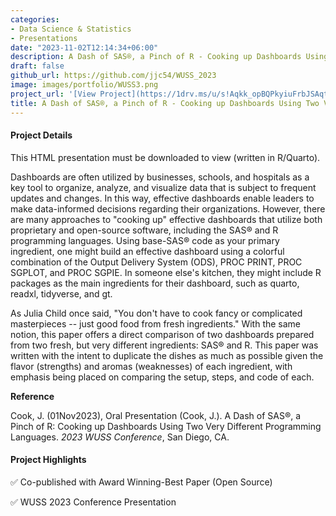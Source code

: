 ```yaml
---
categories:
- Data Science & Statistics
- Presentations
date: "2023-11-02T12:14:34+06:00"
description: A Dash of SAS®, a Pinch of R - Cooking up Dashboards Using Two Very Different Programming Languages
draft: false
github_url: https://github.com/jjc54/WUSS_2023
image: images/portfolio/WUSS3.png
project_url: '[View Project](https://1drv.ms/u/s!Aqkk_opBQPkyiuFrbJSAqtUj55_Z4A?e=x9NmOU)'
title: A Dash of SAS®, a Pinch of R - Cooking up Dashboards Using Two Very Different Programming Languages
---
```


#### Project Details

This HTML presentation must be downloaded to view (written in R/Quarto).

Dashboards are often utilized by businesses, schools, and hospitals as a key tool to organize, analyze, and visualize data that is subject to frequent updates and changes. In this way, effective dashboards enable leaders to make data-informed decisions regarding their organizations. However, there are many approaches to "cooking up" effective dashboards that utilize both proprietary and open-source software, including the SAS® and R programming languages. Using base-SAS® code as your primary ingredient, one might build an effective dashboard using a colorful combination of the Output Delivery System (ODS), PROC PRINT, PROC SGPLOT, and PROC SGPIE. In someone else's kitchen, they might include R packages as the main ingredients for their dashboard, such as quarto, readxl, tidyverse, and gt.

As Julia Child once said, "You don't have to cook fancy or complicated masterpieces -- just good food from fresh ingredients." With the same notion, this paper offers a direct comparison of two dashboards prepared from two fresh, but very different ingredients: SAS® and R. This paper was written with the intent to duplicate the dishes as much as possible given the flavor (strengths) and aromas (weaknesses) of each ingredient, with emphasis being placed on comparing the setup, steps, and code of each.

**Reference**

Cook, J. (01Nov2023), Oral Presentation (Cook, J.). A Dash of SAS®, a Pinch of R: Cooking up Dashboards Using Two Very Different Programming Languages. *2023 WUSS Conference*, San Diego, CA.

#### Project Highlights

✅ Co-published with Award Winning-Best Paper (Open Source)

✅ WUSS 2023 Conference Presentation
